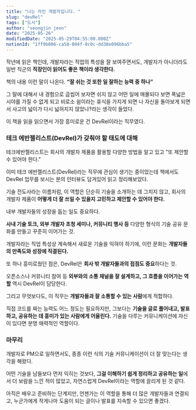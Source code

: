 ```yaml
---
title: "나는 라인 개발자입니다. "
slug: "devRel"
tags: ["도서"]
author: "seongjin jeon"
date: "2025-05-26"
modifiedDate: "2025-05-29T04:55:00.000Z"
notionId: "1ff9b006-ca58-804f-8c0c-dd38e096bba5"
---
```

작년에 읽은 책인데, 개발자라는 직업의 특성을 잘 보여주면서도, 개발자가 아니더라도 일반 직군의 **직장인이 읽어도 좋은 책이라 생각한다.**


책의 내용 이런 말이 나온다. **“잘 쉬는 것 또한 일 잘하는 능력 중 하나”** 


그 말에 대해서 내 경험으로 곱씹어 보자면 쉬지 않고 어떤 일에 매몰되다 보면 폭넓은 시야를 가질 수 없게 되고 비로소 쉼이라는 휴식을 가지게 되면 나 자신을 돌아보게 되면서 사고의 넓이가 다시 넓혀지지 않았나?라는 생각이 들었다.


이 책을 읽을 읽으면서 가장 흥미로운 건 DevRel이라는 직무였다.


### **테크 에반젤리스트(DevRel)가 갖춰야 할 태도에 대해**


테크에반젤리스트는 회사의 개발자 제품을 활용할 다양한 방법을 알고 있고 "또 제안할 수 있어야 한다."


이미 테크 에반젤리스트(DevRel)라는 직무에 관심이 생기는 중이었는데 책에서도 DevRel 업무를 보시는 분의 인터뷰도 담겨있어 읽고 정리해보았다.


기술 전도사라는 이름처럼, 이 역할은 단순히 기술을 소개하는 데 그치지 않고, 회사의 개발자 제품이 **어떻게 더 잘 쓰일 수 있을지 고민하고 제안할 수 있어야 한다.**


내부 개발자들의 성장을 돕는 일도 중요하다.


**사내 기술 토크, 외부 개발자 초청 세미나, 커뮤니티 행사 등** 다양한 형식의 기술 공유 문화를 만들고 꾸준히 이어가는 것.


개발자라는 직업 특성상 계속해서 새로운 기술을 익혀야 하기에, 이런 문화는 **개발자들의 만족도와 성장에 직결된다.**


또 하나 흥미로웠던 점은, DevRel은 **회사 밖 개발자들과의 접점도 중요**하다는 것.


오픈소스나 커뮤니티 참여 등 **외부와의 소통 채널을 잘 설계하고, 그 흐름을 이어가는 역할** 역시 DevRel이 담당한다.


그리고 무엇보다도, 이 직무는 **개발자들과 잘 소통할 수 있는 사람**에게 적합하다.


직접 코드를 짜는 능력도 어느 정도는 필요하지만, 그보다는 **기술을 글로 풀어내고, 발표하고, 공유하는 데 흥미가 있는 사람에게 어울린다.** 기술을 다루는 커뮤니케이션에 자신이 있다면 분명 매력적인 역할이다.


### 마무리 


개발자로 PM으로 일하면서도, 종종 이런 식의 기술 커뮤니케이션이 더 잘 맞는다는 생각을 해왔다.


어떤 기술을 남들보다 먼저 익히는 것보다, **그걸 이해하기 쉽게 정리하고 공유하는 일**에서 더 보람을 느낀 적이 많았고, 자연스럽게 DevRel이라는 역할에 끌리게 된 것 같다.


아직은 배우고 준비하는 단계지만, 언젠가는 이 역할을 통해 더 많은 개발자들과 연결되고, 누군가에게 작게나마 도움이 되는 글이나 발표를 지속할 수 있으면 좋겠다.

